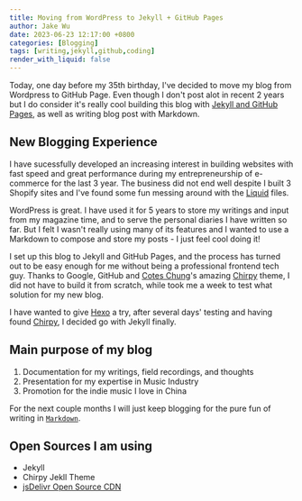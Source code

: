 ```yaml
---
title: Moving from WordPress to Jekyll + GitHub Pages
author: Jake Wu
date: 2023-06-23 12:17:00 +0800
categories: [Blogging]
tags: [writing,jekyll,github,coding]
render_with_liquid: false
---
```


Today, one day before my 35th birthday, I've decided to move my blog from Wordpress to GitHub Page. Even though I don't post alot in recent 2 years but I do consider it's really cool building this blog with [Jekyll and GitHub Pages](https://help.github.com/articles/using-jekyll-with-pages), as well as writing blog post with Markdown. 

## New Blogging Experience

I have sucessfully developed an increasing interest in building websites with fast speed and great performance during my entrepreneurship of e-commerce for the last 3 year. The business did not end well despite I built 3 Shopify sites and I've found some fun messing around with the [Liquid](https://shopify.github.io/liquid/) files. 

WordPress is great. I have used it for 5 years to store my writings and input from my magazine time, and to serve the personal diaries I have written so far. But I felt I wasn't really using many of its features and I wanted to use a Markdown to compose and store my posts - I just feel cool doing it!

I set up this blog to Jekyll and GitHub Pages, and the process has turned out to be easy enough for me without being a professional frontend tech guy. Thanks to Google, GitHub and [Cotes Chung](https://github.com/cotes2020/)'s amazing [Chirpy](https://github.com/cotes2020/jekyll-theme-chirpy) theme, I did not have to build it from scratch, while took me a week to test what solution for my new blog. 

I have wanted to give [Hexo](https://hexo.io) a try, after several days' testing and having found [Chirpy](https://github.com/cotes2020/jekyll-theme-chirpy), I decided go with Jekyll finally. 


## Main purpose of my blog
 
1. Documentation for my writings, field recordings, and thoughts
2. Presentation for my expertise in Music Industry
3. Promotion for the indie music I love in China

For the next couple months I will just keep blogging for the pure fun of writing in [`Markdown`](https://daringfireball.net/projects/markdown/). 

## Open Sources I am using
- Jekyll
- Chirpy Jekll Theme
- [jsDelivr Open Source CDN](https://www.jsdelivr.com/)



